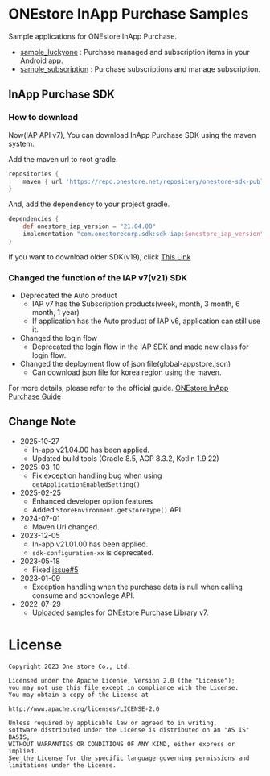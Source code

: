 # ONEstore InApp Purchase Samples
Sample applications for ONEstore InApp Purchase. 

* [sample_luckyone](https://github.com/ONE-store/onestore_iap_release/tree/master/onestore_iap_sample/sample_luckyone) : Purchase managed and subscription items in your Android app.
* [sample_subscription](https://github.com/ONE-store/onestore_iap_release/tree/master/onestore_iap_sample/sample_subscription) : Purchase subscriptions and manage subscription.

## InApp Purchase SDK
### How to download
Now(IAP API v7), You can download InApp Purchase SDK using the maven system.

Add the maven url to root gradle.

```groovy
repositories {
    maven { url 'https://repo.onestore.net/repository/onestore-sdk-public' }
}
```

And, add the dependency to your project gradle.

```groovy
dependencies {
    def onestore_iap_version = "21.04.00"
    implementation "com.onestorecorp.sdk:sdk-iap:$onestore_iap_version"
}
```

If you want to download older SDK(v19), click [This Link](https://github.com/ONE-store/onestore_iap_release/tree/iap19-release/android_app_sample/app/libs)

### Changed the function of the IAP v7(v21) SDK
* Deprecated the Auto product
	* IAP v7 has the Subscription products(week, month, 3 month, 6 month, 1 year)
	* If application has the Auto product of IAP v6, application can still use it.
* Changed the login flow
	* Deprecated the login flow in the IAP SDK and made new class for login flow.
* Changed the deployment flow of json file(global-appstore.json)
	* Can download json file for korea region using the maven.

For more details, please refer to the official guide.
[ONEstore InApp Purchase Guide](https://onestore-dev.gitbook.io/dev/tools/tools/v21/04.-sdk)

## Change Note
* 2025-10-27
    * In-app v21.04.00 has been applied.
    * Updated build tools (Gradle 8.5, AGP 8.3.2, Kotlin 1.9.22)
* 2025-03-10
    * Fix exception handling bug when using `getApplicationEnabledSetting()`
* 2025-02-25
    * Enhanced developer option features  
    * Added `StoreEnvironment.getStoreType()` API
* 2024-07-01
    * Maven Url changed.
* 2023-12-05
    * In-app v21.01.00 has been applied.
    * `sdk-configuration-xx` is deprecated.  
* 2023-05-18
    * Fixed [issue#5](https://github.com/ONE-store/onestore_iap_release/issues/5)
* 2023-01-09
    * Exception handling when the purchase data is null when calling consume and acknowlege API.
* 2022-07-29 
    * Uploaded samples for ONEstore Purchase Library v7. 


# License
```
Copyright 2023 One store Co., Ltd.

Licensed under the Apache License, Version 2.0 (the "License"); 
you may not use this file except in compliance with the License.
You may obtain a copy of the License at

http://www.apache.org/licenses/LICENSE-2.0

Unless required by applicable law or agreed to in writing, 
software distributed under the License is distributed on an "AS IS" BASIS, 
WITHOUT WARRANTIES OR CONDITIONS OF ANY KIND, either express or implied. 
See the License for the specific language governing permissions and
limitations under the License.
```
